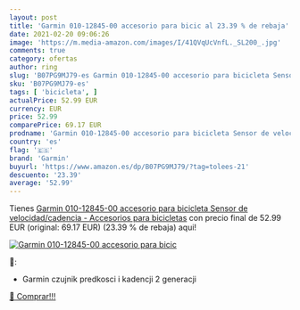 ```yaml
---
layout: post
title: 'Garmin 010-12845-00 accesorio para bicic al 23.39 % de rebaja'
date: 2021-02-20 09:06:26
image: 'https://m.media-amazon.com/images/I/41QVqUcVnfL._SL200_.jpg'
comments: true
category: ofertas
author: ring
slug: 'B07PG9MJ79-es Garmin 010-12845-00 accesorio para bicicleta Sensor de...'
sku: 'B07PG9MJ79-es'
tags: [ 'bicicleta', ]
actualPrice: 52.99 EUR
currency: EUR
price: 52.99
comparePrice: 69.17 EUR
prodname: 'Garmin 010-12845-00 accesorio para bicicleta Sensor de velocidad/cadencia - Accesorios para bicicletas'
country: 'es'
flag: '🇪🇸'
brand: 'Garmin'
buyurl: 'https://www.amazon.es/dp/B07PG9MJ79/?tag=tolees-21'
descuento: '23.39'
average: '52.99'
---
```


Tienes [Garmin 010-12845-00 accesorio para bicicleta Sensor de velocidad/cadencia - Accesorios para bicicletas](https://www.amazon.es/dp/B07PG9MJ79/?tag=tolees-21) con precio final de  52.99 EUR (original: 69.17 EUR) (23.39 %  de rebaja) aqui!

[![Garmin 010-12845-00 accesorio para bicic](https://m.media-amazon.com/images/I/41QVqUcVnfL._SL200_.jpg)](https://www.amazon.es/dp/B07PG9MJ79/?tag=tolees-21)

🔎:

- Garmin czujnik predkosci i kadencji 2 generacji

[🛒 Comprar!!!](https://www.amazon.es/dp/B07PG9MJ79/?tag=tolees-21)
